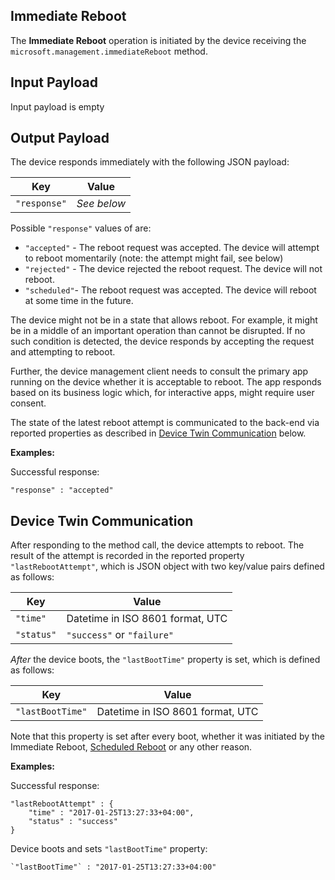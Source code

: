 ## Immediate Reboot

The **Immediate Reboot** operation is initiated by the device receiving the `microsoft.management.immediateReboot` method.

## Input Payload 
Input payload is empty

## Output Payload
The device responds immediately with the following JSON payload:

| Key           | Value |
| ------------- |-------|
| `"response"`  | _See below_ |

Possible `"response"` values of are: 
- `"accepted"` - The reboot request was accepted. The device will attempt to reboot momentarily (note: the attempt might fail, see below)
- `"rejected"` - The device rejected the reboot request. The device will not reboot.
- `"scheduled"`- The reboot request was accepted. The device will reboot at some time in the future.

The device might not be in a state that allows reboot. For example, it might be
in a middle of an important operation than cannot be disrupted. If no such
condition is detected, the device responds by accepting the request and
attempting to reboot.

Further, the device management client needs to consult the primary app running
on the device whether it is acceptable to reboot. The app responds based on its
business logic which, for interactive apps, might require user consent.

The state of the latest reboot attempt is communicated to the back-end via
reported properties as described in [Device Twin Communication](#device-twin-communication) below.

**Examples:**

Successful response:

```
"response" : "accepted"
```

## Device Twin Communication

After responding to the method call, the device attempts to reboot. The result
of the attempt is recorded in the reported property `"lastRebootAttempt"`, which
is JSON object with two key/value pairs defined as follows:

| Key        | Value |
| ---------- |-------|
| `"time"`   | Datetime in ISO 8601 format, UTC |
| `"status"` | `"success"` or `"failure"` |

*After* the device boots, the `"lastBootTime"` property is set, which is defined as follows:

| Key        | Value |
| ---------- |-------|
| `"lastBootTime"`   | Datetime in ISO 8601 format, UTC |


Note that this property is set after every boot, whether it was initiated by
the Immediate Reboot, [Scheduled Reboot](scheduled-reboot.md) or any other reason.

**Examples:**

Successful response:

```
"lastRebootAttempt" : {
    "time" : "2017-01-25T13:27:33+04:00",
    "status" : "success"
}

```

Device boots and sets `"lastBootTime"` property:

```
`"lastBootTime"` : "2017-01-25T13:27:33+04:00"

```
